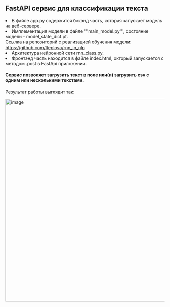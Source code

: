 <h2>FastAPI сервис для классификации текста</h2>
<p>
<li>В файле app.py содержится бэкэнд часть, которая запускает модель на веб-сервере.</li>
<li>Имплементация модели в файле '''main_model.py''', состояние модели - model_state_dict.pt.<br>
Ссылка на репозиторий с реализацией обучения модели: <a href=https://github.com/lteplova/rnn_in_nlp>https://github.com/lteplova/rnn_in_nlp</a></li>
<li>Архитектура нейронной сети rnn_class.py.</li>
<li>Фронтэнд часть находится в файле index.html, окторый запускается с методом .post в FаstApi приложении.</li>
</p>
<h4>Сервис позволяет загрузить текст в поле или(и) загрузить csv с одним или несколькими текстами.</h4>
<p>Результат работы выглядит так:</p>
  
<img width="642" alt="image" src="https://github.com/lteplova/RNN_Classification_FasAPI/assets/38242392/1a848795-6e64-4f55-b375-dfa2704c67fb">
